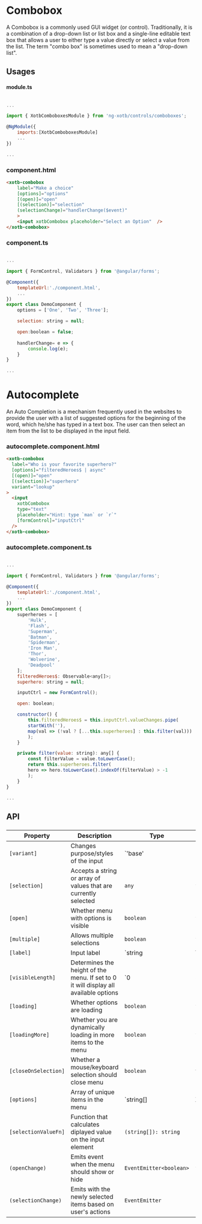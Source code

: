 # Combobox

A Combobox is a commonly used GUI widget (or control). Traditionally, it is a combination of a drop-down list or list box and a single-line editable text box that allows a user to either type a value directly or select a value from the list. The term "combo box" is sometimes used to mean a "drop-down list".


## Usages

#### module.ts
```javascript

...

import { XotbComboboxesModule } from 'ng-xotb/controls/comboboxes';

@NgModule({
    imports:[XotbComboboxesModule]
    ...
})

...
```

### component.html
```html
<xotb-combobox
    label="Make a choice"
    [options]="options"
    [(open)]="open"
    [(selection)]="selection"
    (selectionChange)="handlerChange($event)"
    >
    <input xotbCombobox placeholder="Select an Option"  />
</xotb-combobox>
```

### component.ts
```javascript

...

import { FormControl, Validators } from '@angular/forms';

@Component({
    templateUrl:'./component.html',
    ...
})
export class DemoComponent {
    options = ['One', 'Two', 'Three'];

    selection: string = null;

    open:boolean = false;
    
    handlerChange= e => {
        console.log(e);
    }
}

...
```

# Autocomplete

An Auto Completion is a mechanism frequently used in the websites to provide the user with a list of suggested options for the beginning of the word, which he/she has typed in a text box. The user can then select an item from the list to be displayed in the input field.

### autocomplete.component.html
```html
<xotb-combobox
  label="Who is your favorite superhero?"
  [options]="filteredHeroes$ | async"
  [(open)]="open"
  [(selection)]="superhero"
  variant="lookup"
>
  <input
    xotbCombobox
    type="text"
    placeholder="Hint: type `man` or `r`"
    [formControl]="inputCtrl"
  />
</xotb-combobox>
```

### autocomplete.component.ts
```javascript

...

import { FormControl, Validators } from '@angular/forms';

@Component({
    templateUrl:'./component.html',
    ...
})
export class DemoComponent {
    superheroes = [
        'Hulk',
        'Flash',
        'Superman',
        'Batman',
        'Spiderman',
        'Iron Man',
        'Thor',
        'Wolverine',
        'Deadpool'
    ];
    filteredHeroes$: Observable<any[]>;
    superhero: string = null;

    inputCtrl = new FormControl();

    open: boolean;

    constructor() {
        this.filteredHeroes$ = this.inputCtrl.valueChanges.pipe(
        startWith(''),
        map(val => (!val ? [...this.superheroes] : this.filter(val)))
        );
    }

    private filter(value: string): any[] {
        const filterValue = value.toLowerCase();
        return this.superheroes.filter(
        hero => hero.toLowerCase().indexOf(filterValue) > -1
        );
    }
}

...
```

## API
 
### <xotb-file-upload>

| Property | Description | Type | Default |
| --- | --- | --- | --- |
| `[variant]` | Changes purpose/styles of the input | `'base' | 'lookup'` | `'base'` |
| `[selection]` | Accepts a string or array of values that are currently selected | `any` | `false` |
| `[open]` | Whether menu with options is visible | `boolean` | `false` |
| `[multiple]` | Allows multiple selections | `boolean` | `false` |
| `[label]` | Input label | `string | TemplateRef` |  |
| `[visibleLength]` | Determines the height of the menu. If set to 0 it will display all available options | `0 | 5 | 7 | 10` | `5` |
| `[loading]` | Whether options are loading | `boolean` | `false` |
| `[loadingMore]` | Whether you are dynamically loading in more items to the menu | `boolean` | `false` |
| `[closeOnSelection]` | Whether a mouse/keyboard selection should close menu | `boolean` | `true` |
| `[options]` | Array of unique items in the menu | `string[] | XotbComboboxOptionItem[]` |  |
| `[selectionValueFn]` | Function that calculates diplayed value on the input element | `(string[]): string` | `Function` |
| `(openChange)` | Emits event when the menu should show or hide | `EventEmitter<boolean>` | `false` |
| `(selectionChange)` | Emits with the newly selected items based on user's actions | `EventEmitter` |  |